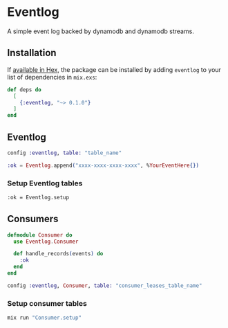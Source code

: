 # Eventlog

A simple event log backed by dynamodb and dynamodb streams.

## Installation

If [available in Hex](https://hex.pm/docs/publish), the package can be installed
by adding `eventlog` to your list of dependencies in `mix.exs`:

```elixir
def deps do
  [
    {:eventlog, "~> 0.1.0"}
  ]
end
```


## Eventlog
```elixir
config :eventlog, table: "table_name"
```

```elixir
:ok = Eventlog.append("xxxx-xxxx-xxxx-xxxx", %YourEventHere{})
```

### Setup Eventlog tables
```sh
:ok = Eventlog.setup
```

## Consumers

```elixir
defmodule Consumer do
  use Eventlog.Consumer

  def handle_records(events) do
    :ok
  end
end
```

```elixir
config :eventlog, Consumer, table: "consumer_leases_table_name"
```

### Setup consumer tables

```sh
mix run "Consumer.setup"
```


